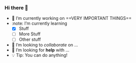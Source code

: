 ### Hi there 👋

- 🔭 I’m currently working on ==VERY IMPORTANT THINGS==
- :note: I’m currently learning
  - [x] Stuff
  - [ ] More Stuff
  - [ ] Other stuff
- 👯 I’m looking to *collaborate* on ...
- 🤔 I’m looking for **help** with ...
- :bulb: Tip: You can do anything!
